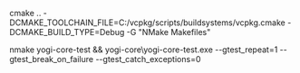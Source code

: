 cmake .. -DCMAKE_TOOLCHAIN_FILE=C:/vcpkg/scripts/buildsystems/vcpkg.cmake -DCMAKE_BUILD_TYPE=Debug -G "NMake Makefiles"

nmake yogi-core-test && yogi-core\yogi-core-test.exe --gtest_repeat=1 --gtest_break_on_failure --gtest_catch_exceptions=0
